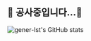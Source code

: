 ## 🚧 공사중입니다...🚧

![gener-lst's GitHub stats](https://github-readme-stats.vercel.app/api?username=gener-lst&include_allcommits=true&show_icons=true&theme=prussian)

<!--
**gener-lst/gener-lst** is a ✨ _special_ ✨ repository because its `README.md` (this file) appears on your GitHub profile.

Here are some ideas to get you started:

- 🔭 I’m currently working on ...
- 🌱 I’m currently learning ...
- 👯 I’m looking to collaborate on ...
- 🤔 I’m looking for help with ...
- 💬 Ask me about ...
- 📫 How to reach me: ...
- 😄 Pronouns: ...
- ⚡ Fun fact: ...
-->
